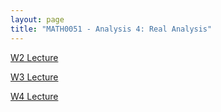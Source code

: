 ```yaml
---
layout: page
title: "MATH0051 - Analysis 4: Real Analysis"
---
```

<a href="/57/W2.md">W2 Lecture</a>

<a href="/57/W3.md">W3 Lecture</a>

<a href="/57/W4.md">W4 Lecture</a>
